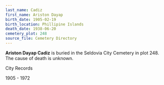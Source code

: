 ```yaml
---
last_name: Cadiz
first_name: Ariston Dayap
birth_date: 1905-02-19
birth_location: Phillipine Islands
death_date: 1938-06-20
cemetery_plot: 248
source_file: Cemetery Directory
---
```

**Ariston Dayap   Cadiz** is buried in the Seldovia City Cemetery in plot 248.  The cause of death is unknown.

City Records

1905 - 1972

